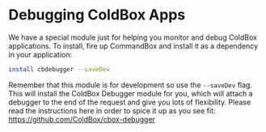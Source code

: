 # Debugging ColdBox Apps

We have a special module just for helping you monitor and debug ColdBox applications.  To install, fire up CommandBox and install it as a dependency in your application:

```bash
install cbdebugger --saveDev
```

Remember that this module is for development so use the `--saveDev` flag.  This will install the ColdBox Debugger module for you, which will attach a debugger to the end of the request and give you lots of flexibility.  Please read the instructions here in order to spice it up as you see fit: https://github.com/ColdBox/cbox-debugger